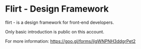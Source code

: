 # Flirt - Design Framework

flirt - is a design framework for front-end developers. 

Only basic introduction is public on this account.

For more information: https://goo.gl/forms/ilgWNPNH3ddgrPet2
